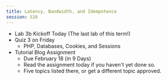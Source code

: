 ```yaml
---
title: Latency, Bandwidth, and Idempotence
session: S16
---
```

* Lab 3b Kickoff Today (The last lab of this term!)
* Quiz 3 on Friday
    * PHP, Databases, Cookies, and Sessions
* Tutorial Blog Assignment
    * Due February 18 (in 9 Days)
    * Read the assignment today if you haven't yet done so.
    * Five topics listed there, or get a different topic approved.